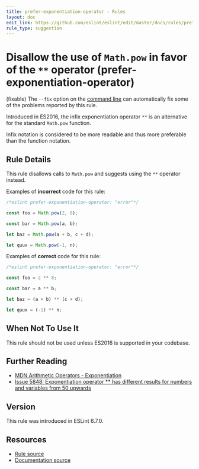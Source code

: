 ```yaml
---
title: prefer-exponentiation-operator - Rules
layout: doc
edit_link: https://github.com/eslint/eslint/edit/master/docs/rules/prefer-exponentiation-operator.md
rule_type: suggestion
---
```

<!-- Note: No pull requests accepted for this file. See README.md in the root directory for details. -->

# Disallow the use of `Math.pow` in favor of the `**` operator (prefer-exponentiation-operator)

(fixable) The `--fix` option on the [command line](../user-guide/command-line-interface#fixing-problems) can automatically fix some of the problems reported by this rule.

Introduced in ES2016, the infix exponentiation operator `**` is an alternative for the standard `Math.pow` function.

Infix notation is considered to be more readable and thus more preferable than the function notation.

## Rule Details

This rule disallows calls to `Math.pow` and suggests using the `**` operator instead.

Examples of **incorrect** code for this rule:

```js
/*eslint prefer-exponentiation-operator: "error"*/

const foo = Math.pow(2, 8);

const bar = Math.pow(a, b);

let baz = Math.pow(a + b, c + d);

let quux = Math.pow(-1, n);
```

Examples of **correct** code for this rule:

```js
/*eslint prefer-exponentiation-operator: "error"*/

const foo = 2 ** 8;

const bar = a ** b;

let baz = (a + b) ** (c + d);

let quux = (-1) ** n;
```

## When Not To Use It

This rule should not be used unless ES2016 is supported in your codebase.

## Further Reading

* [MDN Arithmetic Operators - Exponentiation](https://developer.mozilla.org/en-US/docs/Web/JavaScript/Reference/Operators/Arithmetic_Operators#Exponentiation)
* [Issue 5848: Exponentiation operator ** has different results for numbers and variables from 50 upwards](https://bugs.chromium.org/p/v8/issues/detail?id=5848)

## Version

This rule was introduced in ESLint 6.7.0.

## Resources

* [Rule source](https://github.com/eslint/eslint/tree/master/lib/rules/prefer-exponentiation-operator.js)
* [Documentation source](https://github.com/eslint/eslint/tree/master/docs/rules/prefer-exponentiation-operator.md)
